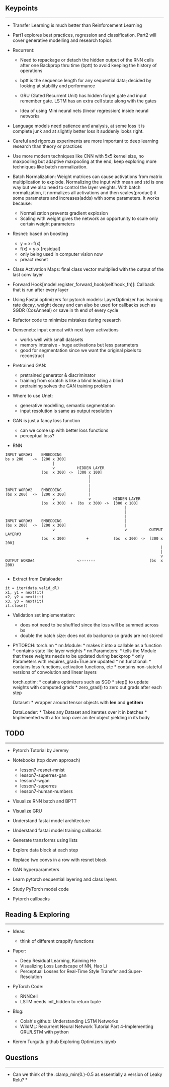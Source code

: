 ## Keypoints
---

* Transfer Learning is much better than Reinforcement Learning

* Part1 explores best practices, regression and classification. Part2 will cover generative modelling and research topics

* Recurrent:
	* Need to repackage or detach the hidden output of the RNN cells after one Backprop thru time (bptt) to avoid keeping the history of operations

	* bptt is the sequence length for any sequential data; decided by looking at stability and performance

	* GRU (Gated Recurrent Unit) has hidden forget gate and input remember gate. LSTM has an extra cell state along with the gates

	* Idea of using Mini neural nets (linear regression) inside neural networks

* Language models need patience and analysis, at some loss it is complete junk and at slightly better loss it suddenly looks right.

* Careful and rigorous experiments are more important to deep learning research than theory or practices 

* Use more modern techniques like CNN with 5x5 kernel size, no maxpooling but adaptive maxpooling at the end, keep exploring more techniques like batch normalization. 

* Batch Normalization:
	Weight matrices can cause activations from matrix multiplication to explode. Normalizing the input with mean and std is one way but we also need to control the layer weights. With batch normalization, it normalizes all activations and then scales(product) it some parameters and increases(adds) with some parameters. It works because:
	* Normalization prevents gradient explosion
	* Scaling with weight gives the network an opportunity to scale only certain weight parameters

* Resnet: based on boosting
	* y = x+f(x)
	* f(x) = y-x [residual]
	* only being used in computer vision now
	* preact resnet

* Class Activation Maps: final class vector multiplied with the output of the last conv layer

* Forward Hook[model.register_forward_hook(self.hook_fn)]: Callback that is run after every layer

* Using Fastai optimizers for pytorch models:
	LayerOptimizer has learning rate decay, weight decay and can also be used for callbacks such as SGDR (CosAnneal) or save in th end of every cycle

* Refactor code to minimize mistakes during research

* Densenets: input concat with next layer activations
	* works well with small datasets
	* memory intensive - huge activations but less parameters
	* good for segmentation since we want the original pixels to reconstruct

* Pretrained GAN:
	* pretrained generator & discriminator
	* training from scratch is like a blind leading a blind
	* pretraining solves the GAN training problem

* Where to use Unet:
	* generative modelling, semantic segmentation
	* input resolution is same as output resolution

* GAN is just a fancy loss function
	* can we come up with better loss functions
	* perceptual loss?

* RNN
```
INPUT WORD#1	EMBEDDING 
bs x 200 	->	[200 x 300]
					 |
					 v 			HIDDEN LAYER
				(bs  x 300) -> 	[300 x 100]
									 |
									 |
									 |
INPUT WORD#2	EMBEDDING   		 |
(bs x 200)	->	[200 x 300]			 |
					 v				 v 			HIDDEN LAYER
				(bs  x 300)	 +	(bs  x 300) ->	[300 x 100]
													 |
													 |
													 |
INPUT WORD#3	EMBEDDING							 |
(bs x 200)	->	[200 x 300]							 |
					 v								 v 			OUTPUT LAYER#3
				(bs  x 300)			+			(bs  x 300) -> 	[300 x 200]
																	 |
																	 |
																	 v
OUTPUT WORD#4					<-------						(bs  x 200)


```

* Extract from Dataloader
```
it = iter(data.valid_dl)
x1, y1 = next(it)
x2, y2 = next(it)
x3, y3 = next(it)
it.close()
```

* Validation set implementation:
	* does not need to be shuffled since the loss will be summed across bs
	* double the batch size: does not do backprop so grads are not stored

* PYTORCH:
	torch.nn
		* nn.Module:
		        * makes it into a callable as a function
		        * contains state like layer weights
		* nn.Parameters:
		        * tells the Module that these weights needs to be updated during backprop
		        * only Parameters with requires_grad=True are updated
		* nn.functional:
		        * contains loss functions, activation functions, etc
		        * contains non-stateful versions of convolution and linear layers

	torch.optim:
	    * coatains optimizers such as SGD
	    * step() to update weights with computed grads
	    * zero_grad() to zero out grads after each step 

	Dataset:
	    * wrapper around tensor objects with __len__ and __getitem__

	 DataLoader:
	    * Takes any Dataset and iterates over it in batches
	    * Implemented with a for loop over an iter object yielding in its body

## TODO
--- 

- Pytorch Tutorial by Jeremy

* Notebooks (top down approach)
	* lesson7-resnet-mnist
	* lesson7-superres-gan
	* lesson7-wgan
	* lesson7-superres
	* lesson7-human-numbers

* Visualize RNN batch and BPTT
* Visualize GRU

* Understand fastai model architecture
* Understand fastai model training callbacks

* Generate transforms using lists
* Explore data block at each step
* Replace two convs in a row with resnet block
* GAN hyperparameters

* Learn pytorch sequential layering and class layers
* Study PyTorch model code
* Pytorch callbacks


## Reading & Exploring
---

* Ideas:
	* think of different crappify functions

* Paper:
	* Deep Residual Learning, Kaiming He
	* Visualizing Loss Landscape of NN, Hao Li
	* Perceptual Losses for Real-Time Style Transfer and Super-Resolution

* PyTorch Code:
	* RNNCell
	* LSTM needs init_hidden to return tuple

* Blog:
	* Colah's github: Understanding LSTM Networks
	* WildML: Recurrent Neural Network Tutorial Part 4-Implementing GRU/LSTM with python

* Kerem Turgutlu github Exploring Optimizers.ipynb

## Questions
---

* Can we think of the .clamp_min(0.)-0.5 as essentially a version of Leaky Relu?
	* 